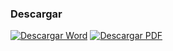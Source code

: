 
### Descargar

<a href="#"><img src="../imagenes/icono-word.png" alt="Descargar Word"></a> <a href="reglamento-corridas-espectaculos-taurinos.pdf"><img src="../imagenes/icono-pdf.png" alt="Descargar PDF"></a>
